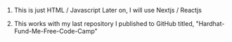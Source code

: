 1. This is just HTML / Javascript
   Later on, I will use Nextjs / Reactjs

2. This works with my last repository I published to GitHub titled, "Hardhat-Fund-Me-Free-Code-Camp"
